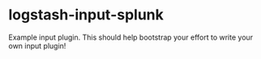 # logstash-input-splunk
Example input plugin. This should help bootstrap your effort to write your own input plugin!
